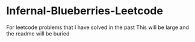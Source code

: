 # Infernal-Blueberries-Leetcode
For leetcode problems that I have solved in the past
This will be large and the readme will be buried
